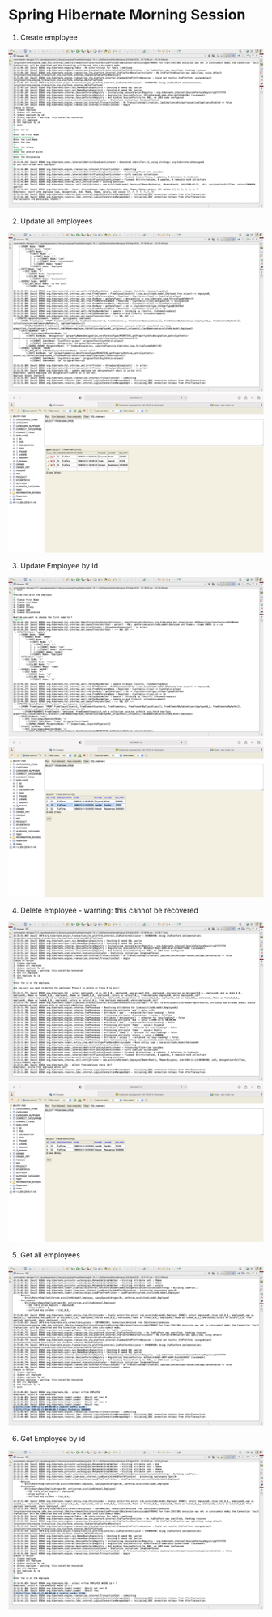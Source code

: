 # Spring Hibernate Morning Session

1. Create employee

<div>
    <img src = "./images/create-employee.png">
</div>

2. Update all employees

<div>
    <img src = "./images/update-list.png">
    <img src = "./images/updated-list-h2.png">
</div>

3. Update Employee by Id

<div>
    <img src = "./images/update-by-id.png">
    <img src = "./images/update-by-id-list.png">
</div>

4.  Delete employee - warning: this cannot be recovered

<div>
    <img src = "./images/delete-item.png">
    <img src = "./images/delete-emplyee-h2.png">
</div>

5. Get all employees

<div>
    <img src = "./images/employee-list.png">
</div>

6. Get Employee by id

<div>
    <img src = "./images/employee-by-id.png">
</div>

